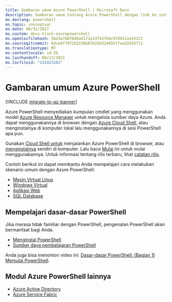 ```yaml
---
title: Gambaran umum Azure PowerShell | Microsoft Docs
description: Gambaran umum tentang Azure PowerShell dengan link ke instalasi dan konfigurasi.
ms.devlang: powershell
ms.topic: conceptual
ms.date: 08/31/2017
ms.custom: devx-track-azurepowershell
ms.openlocfilehash: 5bd3e788f84bad171e13f43fb9c97d922a1e5222
ms.sourcegitcommit: 6dce6f7972b2236b87b25b31465bffaad2435711
ms.translationtype: MT
ms.contentlocale: id-ID
ms.lasthandoff: 09/13/2021
ms.locfileid: "132423162"
---
```

# <a name="overview-of-azure-powershell"></a>Gambaran umum Azure PowerShell

[!INCLUDE [migrate-to-az-banner](../../includes/migrate-to-az-banner.md)]

Azure PowerShell menyediakan kumpulan cmdlet yang menggunakan model [Azure Resource Manager](/azure/azure-resource-manager/resource-group-overview) untuk mengelola sumber daya Azure. Anda dapat menggunakannya di browser dengan [Azure Cloud Shell](/azure/cloud-shell/overview), atau menginstalnya di komputer lokal lalu menggunakannya di sesi PowerShell apa pun.

Gunakan [Cloud Shell untuk](/azure/cloud-shell/overview) menjalankan Azure PowerShell di browser, atau [menginstalnya](install-azurerm-ps.md) sendiri di komputer. Lalu baca [Mulai](get-started-azureps.md) ini untuk mulai menggunakannya. Untuk informasi tentang rilis terbaru, lihat [catatan rilis](release-notes-azureps.md).

Contoh berikut ini dapat membantu Anda mempelajari cara melakukan skenario umum dengan Azure PowerShell:

- [Mesin Virtual Linux](/azure/virtual-machines/linux/powershell-samples?toc=/powershell/azure/toc.json)
- [Windows Virtual](/azure/virtual-machines/windows/powershell-samples?toc=/powershell/azure/toc.json)
- [Aplikasi Web](/azure/app-service-web/app-service-powershell-samples?toc=/powershell/azure/toc.json)
- [SQL Database](/azure/sql-database/sql-database-powershell-samples?toc=/powershell/azure/toc.json)

## <a name="learn-powershell-basics"></a>Mempelajari dasar-dasar PowerShell

Jika merasa tidak familiar dengan PowerShell, pengenalan PowerShell akan bermanfaat bagi Anda.

- [Menginstal PowerShell](/powershell/scripting/install/installing-powershell)
- [Sumber daya pembelajaran PowerShell](/powershell/scripting/learn/more-powershell-learning)

Anda juga bisa menonton video ini: [Dasar-dasar PowerShell: (Bagian 1) Memulai PowerShell](https://channel9.msdn.com/Blogs/Taste-of-Premier/PowerShellBasicsPart1).

## <a name="other-azure-powershell-modules"></a>Modul Azure PowerShell lainnya

- [Azure Active Directory](/powershell/module/activedirectory/)
- [Azure Service Fabric](/powershell/module/AzureRM.ServiceFabric/)
